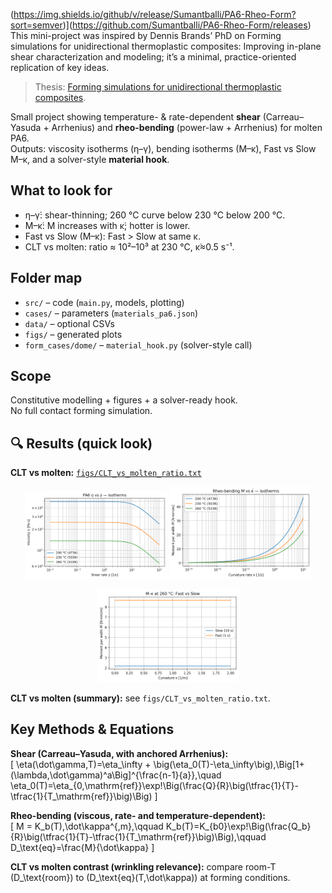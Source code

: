 (https://img.shields.io/github/v/release/Sumantballi/PA6-Rheo-Form?sort=semver)](https://github.com/Sumantballi/PA6-Rheo-Form/releases)
This mini-project was inspired by Dennis Brands’ PhD on Forming simulations for unidirectional thermoplastic composites: Improving in-plane shear characterization and modeling; it’s a minimal, practice-oriented replication of key ideas.  
> Thesis: [Forming simulations for unidirectional thermoplastic composites](https://research.utwente.nl/en/publications/forming-simulations-for-unidirectional-thermoplastic-composites-i-2).

Small project showing temperature- & rate-dependent **shear** (Carreau–Yasuda + Arrhenius) and **rheo-bending** (power-law + Arrhenius) for molten PA6.  
Outputs: viscosity isotherms (η–γ̇), bending isotherms (M–κ̇), Fast vs Slow M–κ, and a solver-style **material hook**.

## What to look for
- η–γ̇: shear-thinning; 260 °C curve below 230 °C below 200 °C.  
- M–κ̇: M increases with κ̇; hotter is lower.  
- Fast vs Slow (M–κ): Fast > Slow at same κ.  
- CLT vs molten: ratio ≈ 10²–10³ at 230 °C, κ̇≈0.5 s⁻¹.

## Folder map
- `src/` – code (`main.py`, models, plotting)
- `cases/` – parameters (`materials_pa6.json`)
- `data/` – optional CSVs
- `figs/` – generated plots
- `form_cases/dome/` – `material_hook.py` (solver-style call)

## Scope
Constitutive modelling + figures + a solver-ready hook.  
No full contact forming simulation.

## 🔍 Results (quick look)

**CLT vs molten:** [`figs/CLT_vs_molten_ratio.txt`](figs/CLT_vs_molten_ratio.txt)

<p align="center">
  <img src="figs/eta_overlay_200_230_260C.png" alt="η–γ̇ overlay (200/230/260 °C)" width="45%">
  <img src="figs/bending_overlay_200_230_260C_Nmm.png" alt="M–κ̇ overlay (200/230/260 °C)" width="45%">
</p>
<p align="center">
  <img src="figs/M_kappa_Fast_vs_Slow_260C_Nmm.png" alt="M–κ Fast vs Slow (260 °C)" width="45%">
</p>

**CLT vs molten (summary):** see `figs/CLT_vs_molten_ratio.txt`.


## Key Methods & Equations

**Shear (Carreau–Yasuda, with anchored Arrhenius):**  
\[
\eta(\dot\gamma,T)=\eta_\infty + \big(\eta_0(T)-\eta_\infty\big)\,\Big[1+(\lambda\,\dot\gamma)^a\Big]^{\frac{n-1}{a}},\quad
\eta_0(T)=\eta_{0,\mathrm{ref}}\exp\!\Big(\frac{Q}{R}\big(\tfrac{1}{T}-\tfrac{1}{T_\mathrm{ref}}\big)\Big)
\]

**Rheo-bending (viscous, rate- and temperature-dependent):**  
\[
M = K_b(T)\,\dot\kappa^{\,m},\qquad
K_b(T)=K_{b0}\exp\!\Big(\frac{Q_b}{R}\big(\tfrac{1}{T}-\tfrac{1}{T_\mathrm{ref}}\big)\Big),\qquad
D_\text{eq}=\frac{M}{\dot\kappa}
\]

**CLT vs molten contrast (wrinkling relevance):** compare room-T \(D_\text{room}\) to \(D_\text{eq}(T,\dot\kappa)\) at forming conditions.





